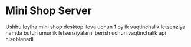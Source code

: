 # Mini Shop Server
Ushbu loyiha mini shop desktop ilova uchun 1 oylik vaqtinchalik letsenziya hamda butun umurlik letsenziyalarni berish uchun vaqtinchalik api hisoblanadi
